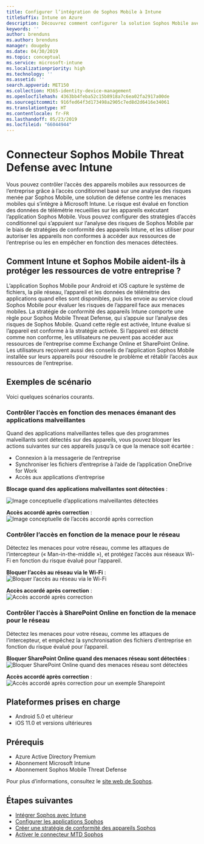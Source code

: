 ```yaml
---
title: Configurer l’intégration de Sophos Mobile à Intune
titleSuffix: Intune on Azure
description: Découvrez comment configurer la solution Sophos Mobile avec Microsoft Intune pour contrôler l’accès des appareils mobiles aux ressources de votre entreprise.
keywords: ''
author: brenduns
ms.author: brenduns
manager: dougeby
ms.date: 04/30/2019
ms.topic: conceptual
ms.service: microsoft-intune
ms.localizationpriority: high
ms.technology: ''
ms.assetid: ''
search.appverid: MET150
ms.collection: M365-identity-device-management
ms.openlocfilehash: 4363bb4feba52c15b8918a7c6ea02fa2917a00de
ms.sourcegitcommit: 916fed64f3d173498a2905c7ed8d2d6416e34061
ms.translationtype: HT
ms.contentlocale: fr-FR
ms.lasthandoff: 05/23/2019
ms.locfileid: "66044944"
---
```

# <a name="sophos-mobile-threat-defense-connector-with-intune"></a>Connecteur Sophos Mobile Threat Defense avec Intune
Vous pouvez contrôler l’accès des appareils mobiles aux ressources de l’entreprise grâce à l’accès conditionnel basé sur une analyse des risques menée par Sophos Mobile, une solution de défense contre les menaces mobiles qui s’intègre à Microsoft Intune. Le risque est évalué en fonction des données de télémétrie recueillies sur les appareils exécutant l’application Sophos Mobile.
Vous pouvez configurer des stratégies d’accès conditionnel qui s’appuient sur l’analyse des risques de Sophos Mobile par le biais de stratégies de conformité des appareils Intune, et les utiliser pour autoriser les appareils non conformes à accéder aux ressources de l’entreprise ou les en empêcher en fonction des menaces détectées.

## <a name="how-do-intune-and-sophos-mobile-help-protect-your-company-resources"></a>Comment Intune et Sophos Mobile aident-ils à protéger les ressources de votre entreprise ?
L’application Sophos Mobile pour Android et iOS capture le système de fichiers, la pile réseau, l’appareil et les données de télémétrie des applications quand elles sont disponibles, puis les envoie au service cloud Sophos Mobile pour évaluer les risques de l’appareil face aux menaces mobiles.
La stratégie de conformité des appareils Intune comporte une règle pour Sophos Mobile Threat Defense, qui s’appuie sur l’analyse des risques de Sophos Mobile. Quand cette règle est activée, Intune évalue si l’appareil est conforme à la stratégie activée. Si l’appareil est détecté comme non conforme, les utilisateurs ne peuvent pas accéder aux ressources de l’entreprise comme Exchange Online et SharePoint Online. Les utilisateurs reçoivent aussi des conseils de l’application Sophos Mobile installée sur leurs appareils pour résoudre le problème et rétablir l’accès aux ressources de l’entreprise.  

## <a name="sample-scenarios"></a>Exemples de scénario
Voici quelques scénarios courants.  
### <a name="control-access-based-on-threats-from-malicious-apps"></a>Contrôler l’accès en fonction des menaces émanant des applications malveillantes
Quand des applications malveillantes telles que des programmes malveillants sont détectés sur des appareils, vous pouvez bloquer les actions suivantes sur ces appareils jusqu’à ce que la menace soit écartée :
- Connexion à la messagerie de l’entreprise
- Synchroniser les fichiers d’entreprise à l’aide de l’application OneDrive for Work
- Accès aux applications d’entreprise

**Blocage quand des applications malveillantes sont détectées** :
 
![Image conceptuelle d’applications malveillantes détectées](./media/sophos-mtd-connector/sophos_malicious_apps_blocked.png)  

**Accès accordé après correction** :  
![Image conceptuelle de l’accès accordé après correction](./media/sophos-mtd-connector/sophos_malicious_apps_unblocked.png)

### <a name="control-access-based-on-threat-to-network"></a>Contrôler l’accès en fonction de la menace pour le réseau  
Détectez les menaces pour votre réseau, comme les attaques de l’intercepteur (« Man-in-the-middle »), et protégez l’accès aux réseaux Wi-Fi en fonction du risque évalué pour l’appareil.  

**Bloquer l’accès au réseau via le Wi-Fi** :  
![Bloquer l’accès au réseau via le Wi-Fi](./media/sophos-mtd-connector/sophos_network_wifi_blocked.png)

**Accès accordé après correction** :   
![Accès accordé après correction](./media/sophos-mtd-connector/sophos_network_wifi_unblocked.png)  

### <a name="control-access-to-sharepoint-online-based-on-threat-to-network"></a>Contrôler l’accès à SharePoint Online en fonction de la menace pour le réseau  
Détectez les menaces pour votre réseau, comme les attaques de l’intercepteur, et empêchez la synchronisation des fichiers d’entreprise en fonction du risque évalué pour l’appareil.  

**Bloquer SharePoint Online quand des menaces réseau sont détectées** :   
![Bloquer SharePoint Online quand des menaces réseau sont détectées](./media/sophos-mtd-connector/sophos_network_spo_blocked.png)  

**Accès accordé après correction** :  
![Accès accordé après correction pour un exemple Sharepoint](./media/sophos-mtd-connector/sophos_network_spo_unblocked.png)  

## <a name="supported-platforms"></a>Plateformes prises en charge  
- Android 5.0 et ultérieur
- iOS 11.0 et versions ultérieures

## <a name="prerequisites"></a>Prérequis  
- Azure Active Directory Premium
- Abonnement Microsoft Intune 
- Abonnement Sophos Mobile Threat Defense

Pour plus d’informations, consultez le [site web de Sophos](https://www.sophos.com/products/mobile-control).  

## <a name="next-steps"></a>Étapes suivantes  
- [Intégrer Sophos avec Intune](sophos-mtd-connector-integration.md)
- [Configurer les applications Sophos](mtd-apps-ios-app-configuration-policy-add-assign.md)
- [Créer une stratégie de conformité des appareils Sophos](mtd-device-compliance-policy-create.md)
- [Activer le connecteur MTD Sophos](mtd-connector-enable.md)

